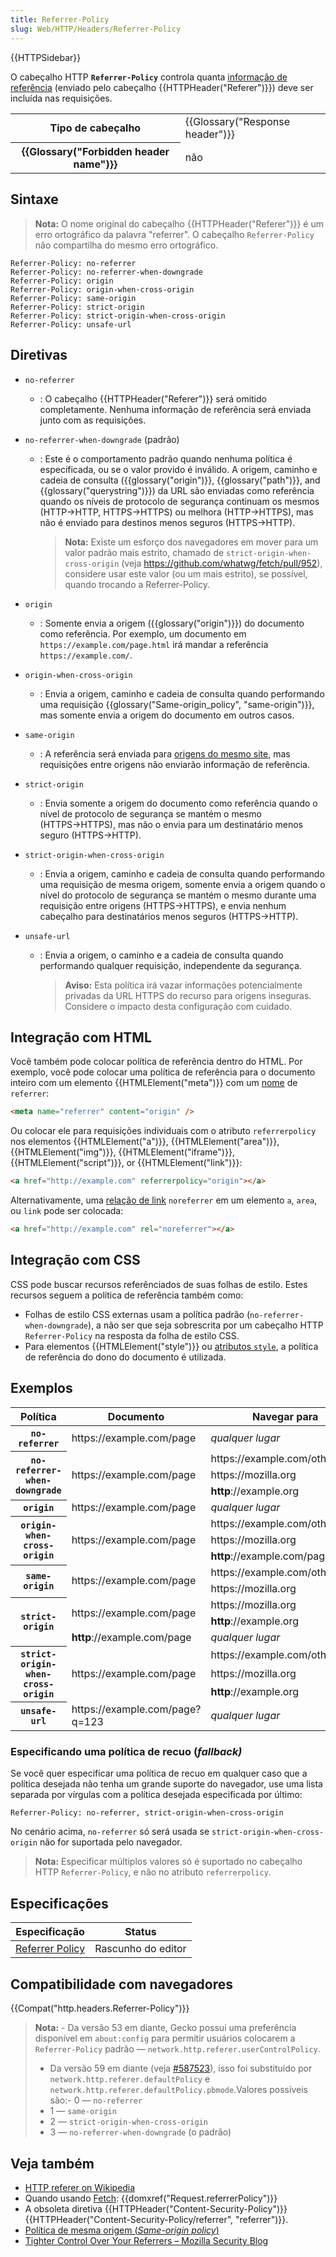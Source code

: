 ```yaml
---
title: Referrer-Policy
slug: Web/HTTP/Headers/Referrer-Policy
---
```


{{HTTPSidebar}}

O cabeçalho HTTP **`Referrer-Policy`** controla quanta [informação de referência](/pt-BR/docs/Web/Security/Referer_header:_privacy_and_security_concerns) (enviado pelo cabeçalho {{HTTPHeader("Referer")}}) deve ser incluída nas requisições.

<table class="properties">
  <tbody>
    <tr>
      <th scope="row">Tipo de cabeçalho</th>
      <td>{{Glossary("Response header")}}</td>
    </tr>
    <tr>
      <th scope="row">{{Glossary("Forbidden header name")}}</th>
      <td>não</td>
    </tr>
  </tbody>
</table>

## Sintaxe

> **Nota:** O nome original do cabeçalho {{HTTPHeader("Referer")}} é um erro ortográfico da palavra "referrer". O cabeçalho `Referrer-Policy` não compartilha do mesmo erro ortográfico.

```
Referrer-Policy: no-referrer
Referrer-Policy: no-referrer-when-downgrade
Referrer-Policy: origin
Referrer-Policy: origin-when-cross-origin
Referrer-Policy: same-origin
Referrer-Policy: strict-origin
Referrer-Policy: strict-origin-when-cross-origin
Referrer-Policy: unsafe-url
```

## Diretivas

- `no-referrer`
  - : O cabeçalho {{HTTPHeader("Referer")}} será omitido completamente. Nenhuma informação de referência será enviada junto com as requisições.
- `no-referrer-when-downgrade` (padrão)

  - : Este é o comportamento padrão quando nenhuma política é especificada, ou se o valor provido é inválido. A origem, caminho e cadeia de consulta ({{glossary("origin")}}, {{glossary("path")}}, and {{glossary("querystring")}}) da URL são enviadas como referência quando os níveis de protocolo de segurança continuam os mesmos (HTTP→HTTP, HTTPS→HTTPS) ou melhora (HTTP→HTTPS), mas não é enviado para destinos menos seguros (HTTPS→HTTP).

    > **Nota:** Existe um esforço dos navegadores em mover para um valor padrão mais estrito, chamado de `strict-origin-when-cross-origin` (veja <https://github.com/whatwg/fetch/pull/952>), considere usar este valor (ou um mais estrito), se possível, quando trocando a Referrer-Policy.

- `origin`
  - : Somente envia a origem ({{glossary("origin")}}) do documento como referência.
    Por exemplo, um documento em `https://example.com/page.html` irá mandar a referência `https://example.com/`.
- `origin-when-cross-origin`
  - : Envia a origem, caminho e cadeia de consulta quando performando uma requisição {{glossary("Same-origin_policy", "same-origin")}}, mas somente envia a origem do documento em outros casos.
- `same-origin`
  - : A referência será enviada para [origens do mesmo site](/pt-BR/docs/Web/Security/Same-origin_policy), mas requisições entre origens não enviarão informação de referência.
- `strict-origin`
  - : Envia somente a origem do documento como referência quando o nível de protocolo de segurança se mantém o mesmo (HTTPS→HTTPS), mas não o envia para um destinatário menos seguro (HTTPS→HTTP).
- `strict-origin-when-cross-origin`
  - : Envia a origem, caminho e cadeia de consulta quando performando uma requisição de mesma origem, somente envia a origem quando o nível do protocolo de segurança se mantém o mesmo durante uma requisição entre origens (HTTPS→HTTPS), e envia nenhum cabeçalho para destinatários menos seguros (HTTPS→HTTP).
- `unsafe-url`

  - : Envia a origem, o caminho e a cadeia de consulta quando performando qualquer requisição, independente da segurança.

    > **Aviso:** Esta política irá vazar informações potencialmente privadas da URL HTTPS do recurso para origens inseguras. Considere o impacto desta configuração com cuidado.

## Integração com HTML

Você também pode colocar política de referência dentro do HTML. Por exemplo, você pode colocar uma política de referência para o documento inteiro com um elemento {{HTMLElement("meta")}} com um [nome](/pt-BR/docs/Web/HTML/Element/meta#name) de `referrer`:

```html
<meta name="referrer" content="origin" />
```

Ou colocar ele para requisições individuais com o atributo `referrerpolicy` nos elementos {{HTMLElement("a")}}, {{HTMLElement("area")}}, {{HTMLElement("img")}}, {{HTMLElement("iframe")}}, {{HTMLElement("script")}}, or {{HTMLElement("link")}}:

```html
<a href="http://example.com" referrerpolicy="origin"></a>
```

Alternativamente, uma [relação de link](/pt-BR/docs/Web/HTML/Link_types) `noreferrer` em um elemento `a`, `area`, ou `link` pode ser colocada:

```html
<a href="http://example.com" rel="noreferrer"></a>
```

## Integração com CSS

CSS pode buscar recursos referênciados de suas folhas de estilo. Estes recursos seguem a política de referência também como:

- Folhas de estilo CSS externas usam a política padrão (`no-referrer-when-downgrade`), a não ser que seja sobrescrita por um cabeçalho HTTP `Referrer-Policy` na resposta da folha de estilo CSS.
- Para elementos {{HTMLElement("style")}} ou [atributos `style`](/pt-BR/docs/Web/API/HTMLElement/style), a política de referência do dono do documento é utilizada.

## Exemplos

<table class="standard-table">
  <thead>
    <tr>
      <th scope="col">Política</th>
      <th scope="col">Documento</th>
      <th scope="col">Navegar para</th>
      <th scope="col">Referência</th>
    </tr>
  </thead>
  <tbody>
    <tr>
      <th><code>no-referrer</code></th>
      <td>https://example.com/page</td>
      <td><em>qualquer lugar</em></td>
      <td><em>(sem referência)</em></td>
    </tr>
    <tr>
      <th rowspan="3"><code>no-referrer-when-downgrade</code></th>
      <td rowspan="3">https://example.com/page</td>
      <td>https://example.com/otherpage</td>
      <td>https://example.com/page</td>
    </tr>
    <tr>
      <td>https://mozilla.org</td>
      <td>https://example.com/page</td>
    </tr>
    <tr>
      <td><strong>http</strong>://example.org</td>
      <td><em>(sem referência)</em></td>
    </tr>
    <tr>
      <th><code>origin</code></th>
      <td>https://example.com/page</td>
      <td><em>qualquer lugar</em></td>
      <td>https://example.com/</td>
    </tr>
    <tr>
      <th rowspan="3"><code>origin-when-cross-origin</code></th>
      <td rowspan="3">https://example.com/page</td>
      <td>https://example.com/otherpage</td>
      <td>https://example.com/page</td>
    </tr>
    <tr>
      <td>https://mozilla.org</td>
      <td>https://example.com/</td>
    </tr>
    <tr>
      <td><strong>http</strong>://example.com/page</td>
      <td>https://example.com/</td>
    </tr>
    <tr>
      <th rowspan="2"><code>same-origin</code></th>
      <td rowspan="2">https://example.com/page</td>
      <td>https://example.com/otherpage</td>
      <td>https://example.com/page</td>
    </tr>
    <tr>
      <td>https://mozilla.org</td>
      <td><em>(sem referência)</em></td>
    </tr>
    <tr>
      <th rowspan="3"><code>strict-origin</code></th>
      <td rowspan="2">https://example.com/page</td>
      <td>https://mozilla.org</td>
      <td>https://example.com/</td>
    </tr>
    <tr>
      <td><strong>http</strong>://example.org</td>
      <td><em>(sem referência)</em></td>
    </tr>
    <tr>
      <td><strong>http</strong>://example.com/page</td>
      <td><em>qualquer lugar</em></td>
      <td>http://example.com/</td>
    </tr>
    <tr>
      <th rowspan="3"><code>strict-origin-when-cross-origin</code></th>
      <td rowspan="3">https://example.com/page</td>
      <td>https://example.com/otherpage</td>
      <td>https://example.com/page</td>
    </tr>
    <tr>
      <td>https://mozilla.org</td>
      <td>https://example.com/</td>
    </tr>
    <tr>
      <td><strong>http</strong>://example.org</td>
      <td><em>(sem referência)</em></td>
    </tr>
    <tr>
      <th><code>unsafe-url</code></th>
      <td>https://example.com/page?q=123</td>
      <td><em>qualquer lugar</em></td>
      <td>https://example.com/page?q=123</td>
    </tr>
  </tbody>
</table>

### Especificando uma política de recuo (_fallback)_

Se você quer especificar uma política de recuo em qualquer caso que a política desejada não tenha um grande suporte do navegador, use uma lista separada por vírgulas com a política desejada especificada por último:

```
Referrer-Policy: no-referrer, strict-origin-when-cross-origin
```

No cenário acima, `no-referrer` só será usada se `strict-origin-when-cross-origin` não for suportada pelo navegador.

> **Nota:** Especificar múltiplos valores só é suportado no cabeçalho HTTP `Referrer-Policy`, e não no atributo `referrerpolicy`.

## Especificações

| Especificação                                                                              | Status             |
| ------------------------------------------------------------------------------------------ | ------------------ |
| [Referrer Policy](https://w3c.github.io/webappsec-referrer-policy/#referrer-policy-header) | Rascunho do editor |

## Compatibilidade com navegadores

{{Compat("http.headers.Referrer-Policy")}}

> **Nota:** - Da versão 53 em diante, Gecko possui uma preferência disponível em `about:config` para permitir usuários colocarem a `Referrer-Policy` padrão — `network.http.referer.userControlPolicy`.
>
> - Da versão 59 em diante (veja [#587523](https://bugzilla.mozilla.org/show_bug.cgi?id=587523)), isso foi substituído por `network.http.referer.defaultPolicy` e `network.http.referer.defaultPolicy.pbmode`.Valores possíveis são:- 0 — `no-referrer`
> - 1 — `same-origin`
> - 2 — `strict-origin-when-cross-origin`
> - 3 — `no-referrer-when-downgrade` (o padrão)

## Veja também

- [HTTP referer on Wikipedia](https://pt.wikipedia.org/wiki/HTTP_referer)
- Quando usando [Fetch](/pt-BR/docs/Web/API/Fetch_API): {{domxref("Request.referrerPolicy")}}
- A obsoleta diretiva {{HTTPHeader("Content-Security-Policy")}} {{HTTPHeader("Content-Security-Policy/referrer", "referrer")}}.
- [Política de mesma origem (_Same-origin policy_)](/pt-BR/docs/Web/Security/Same-origin_policy)
- [Tighter Control Over Your Referrers – Mozilla Security Blog](https://blog.mozilla.org/security/2015/01/21/meta-referrer/)
